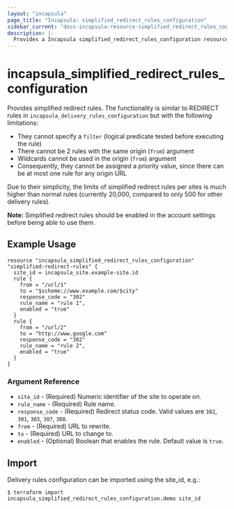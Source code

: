 ```yaml
---
layout: "incapsula"
page_title: "Incapsula: simplified_redirect_rules_configuration"
sidebar_current: "docs-incapsula-resource-simplified_redirect_rules_configuration"
description: |-
  Provides a Incapsula simplified_redirect_rules_configuration resource.
---
```


# incapsula_simplified_redirect_rules_configuration

Provides simplified redirect rules. The functionality is similar to REDIRECT rules in `incapsula_delivery_rules_configuration` but with the following limitations:
* They cannot specify a `filter` (logical predicate tested before executing the rule)
* There cannot be 2 rules with the same origin (`from`) argument
* Wildcards cannot be used in the origin (`from`) argument
* Consequently, they cannot be assigned a priority value, since there can be at most one rule for any origin URL

Due to their simplicity, the limits of simplified redirect rules per sites is much higher than normal rules (currently 20,000, compared to only 500 for other delivery rules).

**Note:** Simplified redirect rules should be enabled in the account settings before being able to use them. 

## Example Usage

```hcl
resource "incapsula_simplified_redirect_rules_configuration" "simplified-redirect-rules" {
  site_id = incapsula_site.example-site.id
  rule {
    from = "/url/1"
    to = "$scheme://www.example.com/$city"
    response_code = "302"
    rule_name = "rule 1",
    enabled = "true"
  }
  rule {
    from = "/url/2"
    to = "http://www.google.com"
    response_code = "302"
    rule_name = "rule 2",
    enabled = "true"
  }
}
```

### Argument Reference
* `site_id` - (Required) Numeric identifier of the site to operate on.
* `rule_name` - (Required) Rule name.
* `response_code` - (Required) Redirect status code. Valid values are `302`, `301`, `303`, `307`, `308`.
* `from` - (Required) URL to rewrite.
* `to` - (Required) URL to change to.
* `enabled` - (Optional) Boolean that enables the rule. Default value is `true`.

## Import

Delivery rules configuration can be imported using the site_id, e.g.:

```
$ terraform import incapsula_simplified_redirect_rules_configuration.demo site_id
```
